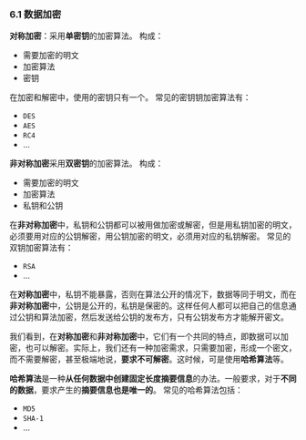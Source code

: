 ### 6.1 数据加密

**对称加密**：采用**单密钥**的加密算法。
构成：
* 需要加密的明文
* 加密算法
* 密钥

在加密和解密中，使用的密钥只有一个。
常见的密钥钥加密算法有：
* `DES`
* `AES`
* `RC4`
* ...

**非对称加密**采用**双密钥**的加密算法。
构成：
* 需要加密的明文
* 加密算法
* 私钥和公钥

在**非对称加密**中，私钥和公钥都可以被用做加密或解密，但是用私钥加密的明文，必须要用对应的公钥解密，用公钥加密的明文，必须用对应的私钥解密。
常见的双钥加密算法有：
* `RSA`
* ...

在**对称加密**中，私钥不能暴露，否则在算法公开的情况下，数据等同于明文，而在**非对称加密**中，公钥是公开的，私钥是保密的。这样任何人都可以把自己的信息通过公钥和算法加密，然后发送给公钥的发布方，只有公钥发布方才能解开密文。

我们看到，在**对称加密**和**非对称加密**中，它们有一个共同的特点，即数据可以加密，也可以解密。实际上，我们还有一种加密需求，只需要加密，形成一个密文，而不需要解密，甚至极端地说，**要求不可解密**。这时候，可是使用**哈希算法**等。

**哈希算法**是一种**从任何数据中创建固定长度摘要信息**的办法。一般要求，对于**不同的数据**，要求产生的**摘要信息也是唯一的**。
常见的哈希算法包括：
* `MD5`
* `SHA-1`
* ...